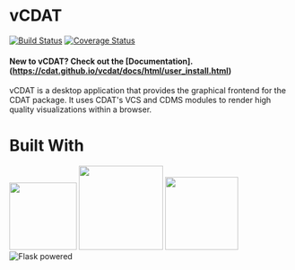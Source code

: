 # vCDAT 

[![Build Status](https://travis-ci.org/CDAT/vcdat.svg?branch=master)](https://travis-ci.org/CDAT/vcdat)
[![Coverage Status](https://coveralls.io/repos/github/CDAT/vcdat/badge.svg?branch=master)](https://coveralls.io/github/CDAT/vcdat?branch=master)

#### New to vCDAT? Check out the [Documentation].(https://cdat.github.io/vcdat/docs/html/user_install.html) 

vCDAT is a desktop application that provides the graphical frontend for the CDAT package. It uses CDAT's VCS and CDMS modules to render high quality visualizations within a browser.

# Built With

<img src=http://js.devexpress.com/Content/Images/features/html5-css-javascript-logos.png height="120px">
<img src=https://cdn.worldvectorlogo.com/logos/react.svg height="150px">
<img src=https://raw.githubusercontent.com/reactjs/redux/master/logo/logo.png height="130px">
<img src="http://flask.pocoo.org/static/badges/flask-powered.png" border="0" alt="Flask powered" title="Flask powered">
